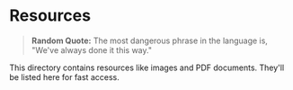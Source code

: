 # Resources

> **Random Quote:** The most dangerous phrase in the language is, "We've always done it this way."

This directory contains resources like images and PDF documents. They'll be listed here for fast access.
